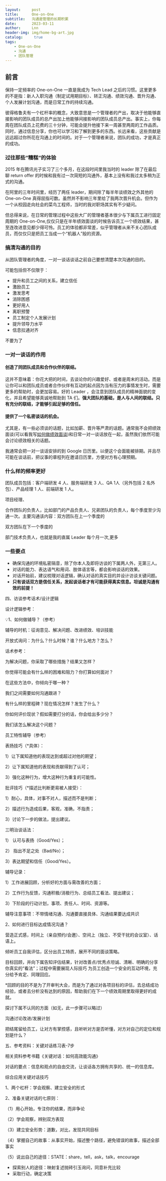 ```yaml
---
layout:     post
title:      One-on-One
subtitle:   沟通是管理的长期积累
date:       2023-03-11
author:     Lnn
header-img: img/home-bg-art.jpg
catalog: 	 true
tags:
    - One-on-One
    - 沟通
    - 团队管理
---
```


## 前言

保持一定频率的 One-on-One 一直是我成为 Tech Lead 之后的习惯。这里更多的不是指：新人入职沟通（制定试用期目标）、转正沟通、绩效沟通、晋升沟通、个人发展计划沟通，而是日常工作的持续沟通。

彼得格鲁夫有一个杠杆率的概念，大致意思是一个管理者的产出，取决于他能够直接影响的团队成员的总产出加上他能够间接影响的团队成员总产出。事实上，你每周在团队成员上花费的三十分钟，可能会提升他接下来一周甚至两周的工作品质。同时，通过信息分享，你也可以学习和了解到更多的东西。长远来看，这些贡献是远远超过你所花在沟通上的时间的。对于一个管理者来说，团队的成功，才是真正的成功。


### 过往那些“糟糕“的体验

2015 年在腾讯光子实习了三个多月，在这段时间里我当时的 leader 除了在最后聊 return offer 的时候和我有过一次简短的沟通外，基本上没有和我过太多稍为正式的沟通。

在阿里的三年时间里，经历了两任 leader，期间除了每半年谈绩效之外其他的 One-on-One 真得屈指可数。虽然并不影响三年里给了我两次晋升机会。但作为一个从校园走向社会的菜鸟工程师，当时的我对职场其实有不少疑问。

但总得来说，在日常的管理过程中这些大厂的管理者基本很少与下属员工进行固定周期的 One-on-One,仅仅只是在半年绩效面谈的时候告诉员工一个绩效结果，甚至连改进意见都少得可怜。员工的体验都非常差，似乎管理者从来不关心团队成员，而仅仅只是把员工当成一个“机器人”般的资源。



### 搞清沟通的目的

从团队管理者的角度，一对一谈话谈话之前自己要想清楚本次沟通的目的。

可能包括但不仅限于：
- 提升和员工之间的关系，建立信任
- 激励员工
- 激发思考
- 消除困惑
- 更好用人
- 离职预警
- 员工制定个人发展计划
- 提升领导力水平
- 信息拉通对齐

不要为了


### 一对一谈话的作用


#### 创造了同团队成员和合作伙伴的联结。

这并不意味着：你花大把的时间，去谈论你的兴趣爱好、或者是周末的活动。而是让你可以和团队成员或者合作伙伴有互动的起点因为当有压力的事情发生时，需要更多的帮助时，会更加容易。好的 Leader ，会注意到团队成员的精神面貌的变化，并且希望能够真诚地帮助到 TA 们。**强大团队的基础，是人与人间的联结。只有充分的联结，才能够引起足够的信任。** 

#### 提供了一个私密谈话的机会。

尤其是，有一些必须谈的话题，比如加薪、晋升等严肃的话题。通常我不会把绩效面谈(可以看我写[如何做绩效面谈](https://linnaname.github.io/2022/11/15/teamlead-performance_interview))和日常一对一谈话放在一起，虽然我们依然可能会讨论绩效相关的话题。

我通常会把一对一谈话安排的到 Google 日历里。以便这个会面能被排期。并且尽可能在谈话前，把议事的章程列在邀请日历里，方便对方有心理预期。


### 什么样的频率更好



团队成员包括：客户端研发 4 人、服务端研发 3 人、QA 1人（另外包括 2 名外包）、产品经理 1 人、前端研发 1 人。

项目经理、



合作团队的负责人，比如部门的产品负责人、兄弟团队的负责人，每个季度至少沟通一次。主要沟通该内容：双方团队在上一个季度的

双方团队在下一个季度的

部门技术负责人，也就是我的直属 Leader  每个月一次,更多


### 一些要点

- 确保沟通的环境私密隔音，除了你本人及即将访谈的下属两人外，无第三人。
- 对话的能力、表达语气和用词、肢体语言等，都会影响谈话的效果。
- 对话开始前，建议梳理对话逻辑，确认对话的真实目的并设计访谈关键问题。
- **只有谈话双方是信任关系，发起谈话者才有可能获得真实信息。坦诚是沟通有效的前提！**


 

四、访谈参考话术/设计逻辑

设计逻辑参考：


 

💡1、如何做辅导？（参考）

辅导的时机：征询意见、解决问题、改进绩效、培训技能

开放式询问：为什么？什么时候？谁？什么地方？怎么？

话术参考：

为解决问题，你采取了哪些措施？结果又怎样？

你觉得可能会有什么样的困难和阻力？你打算如何面对？

在这些方法中，你倾向于哪一种？

我们之间需要如何沟通跟进？

有什么样的里程碑？现在情况怎样？发生了什么？

你如何评价现状？假如需要打分的话，你会给出多少分？

我们该怎么解决这个问题？

员工特性辅导（参考）


 

表扬技巧（*具体）：

1）让下属知道他的表现达到或超过对他的期望；

2）让下属知道他的表现和贡献得到了认可；

3）强化这种行为，增大这种行为重复的可能性。

批评技巧（*描述比判断更易被人接受）：

1）耐心，具体，对事不对人，描述而不是判断；

2）描述行为造成后果，客观，准确，不指责；

3）讨论下一步的做法，提出建议。

三明治谈话法：

1） 认可与表扬（Good/Yes）；

2） 指出不足之处（Bad/No）；

3）表达期望和信任（Good/Yes）。

辅导记录：

1）工作进展回顾，分析好的方面与需改善的方面；

2）工作行为反馈，沟通积极/消极行为、总结员工看法、提出建议；

3）下阶段的行动计划，事项、责任人、时间、资源等。

辅导注意事项：不带情绪沟通、沟通要直接具体、沟通结果要达成共识

 

2、如何进行目标达成情况沟通？

营造正式感，时间上（亲自预约/会邀）、空间上（独立、不受干扰的会议室）、话语上。

倾听员工自我评估，区分出员工特质，展开不同的面谈策略。

目标回顾，并向下属告知评估结果，针对改善点/优秀点坦诚、清晰、明确的分享你真实的“看法”；过程中需要展现人际技巧 为员工创造一个安全的互动环境，充分给予肯定、同理回应。

*回顾的目的不是为了开审判大会，而是为了通过对各项目标的评估，去总结成功经验，或者去分析没有达到的原因，帮助我们在下一个绩效周期里取得更好的成就。

探讨下属不认同的方面（如无，此一步骤可以略过）

沟通讨论改进/发展计划

把结尾留给员工，让对方有掌控感，且听听对方是否听懂，对方对自己的定位和规划是什么？

 

 

五、参考资料：关键对话练习表-7步

相关资料参考书籍《关键对话：如何高效能沟通》

对话的要点：信息和观点的自由交流，让谈话各方拥有共享的、统一的信息库。

综合应用关键对话技巧 

1、两个杠杆：学会观察、建立安全的形式 

2、准备关键对话的七原则： 

（1）用心开始，专注你的结果，而非争论 

（2）学会观察，辨别双方表现 

（3）建立安全形势：道歉，对比，发现共同目标 

（4）掌握自己的故事：从事实开始，描述整个路径，避免错误的故事，描述全部事实 

（5）说出自己的途径：STATE：share，tell，ask，talk，encourage 

- 探索别人的途径：映射复述抛砖引玉询问，同意补充比较 
- 采取行动，确定决策

